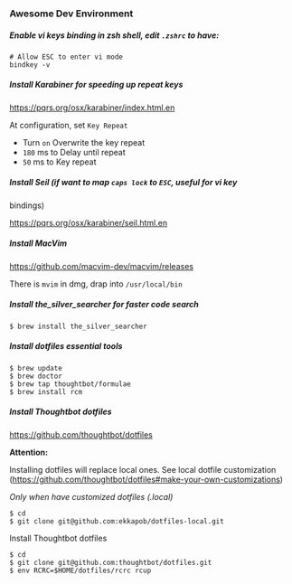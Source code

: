 ### Awesome Dev Environment

##### Enable vi keys binding in zsh shell, edit `.zshrc` to have:
```
# Allow ESC to enter vi mode 
bindkey -v
```

##### Install Karabiner for speeding up repeat keys
https://pqrs.org/osx/karabiner/index.html.en

At configuration, set `Key Repeat`
- Turn `on` Overwrite the key repeat
- `180` ms to Delay until repeat
- `50` ms to Key repeat 

##### Install Seil (if want to map `caps lock` to `ESC`, useful for vi key
bindings)

https://pqrs.org/osx/karabiner/seil.html.en

##### Install MacVim
https://github.com/macvim-dev/macvim/releases

There is `mvim` in dmg, drap into `/usr/local/bin`
##### Install the_silver_searcher for faster code search
```
$ brew install the_silver_searcher
```
##### Install dotfiles essential tools
````
$ brew update
$ brew doctor
$ brew tap thoughtbot/formulae
$ brew install rcm
````
##### Install Thoughtbot dotfiles
https://github.com/thoughtbot/dotfiles

**Attention:**

Installing dotfiles will replace local ones.
See local dotfile customization
(https://github.com/thoughtbot/dotfiles#make-your-own-customizations) 

_Only when have customized dotfiles (.local)_
```
$ cd
$ git clone git@github.com:ekkapob/dotfiles-local.git
```

Install Thoughtbot dotfiles
````
$ cd
$ git clone git@github.com:thoughtbot/dotfiles.git
$ env RCRC=$HOME/dotfiles/rcrc rcup
````
